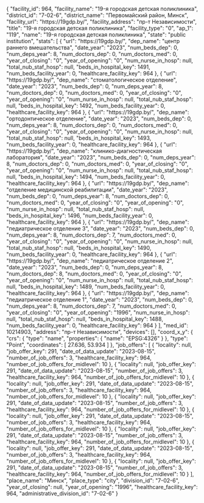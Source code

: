 {
    "facility_id": 964,
    "facility_name": "19-я городская детская поликлиника",
    "district_id": "7-02-6",
    "district_name": "Первомайский район, Минск",
    "facility_url": "https:\/\/19gdp.by\/",
    "facility_address": "пр-т Независимости",
    "title": "19-я городская детская поликлиника",
    "facility_type": "0",
    "ap_1": "119",
    "name": "19-я городская детская поликлиника",
    "state": "public institution",
    "stats": [
        {
            "url": "https:\/\/19gdp.by\/",
            "dep_name": "центр раннего вмешательства",
            "date_year": "2023",
            "num_beds_dep": 0,
            "num_deps_year": 8,
            "num_doctors_dep": 0,
            "num_doctors_med": 0,
            "year_of_closing": "0",
            "year_of_opening": "0",
            "num_nurse_in_hosp": null,
            "total_nub_staf_hosp": null,
            "beds_in_hospital_key": 1491,
            "num_beds_facility_year": 0,
            "healthcare_facility_key": 964
        },
        {
            "url": "https:\/\/19gdp.by\/",
            "dep_name": "стоматологическое отделение",
            "date_year": "2023",
            "num_beds_dep": 0,
            "num_deps_year": 8,
            "num_doctors_dep": 0,
            "num_doctors_med": 0,
            "year_of_closing": "0",
            "year_of_opening": "0",
            "num_nurse_in_hosp": null,
            "total_nub_staf_hosp": null,
            "beds_in_hospital_key": 1492,
            "num_beds_facility_year": 0,
            "healthcare_facility_key": 964
        },
        {
            "url": "https:\/\/19gdp.by\/",
            "dep_name": "ортодонтическое отделение",
            "date_year": "2023",
            "num_beds_dep": 0,
            "num_deps_year": 8,
            "num_doctors_dep": 0,
            "num_doctors_med": 0,
            "year_of_closing": "0",
            "year_of_opening": "0",
            "num_nurse_in_hosp": null,
            "total_nub_staf_hosp": null,
            "beds_in_hospital_key": 1493,
            "num_beds_facility_year": 0,
            "healthcare_facility_key": 964
        },
        {
            "url": "https:\/\/19gdp.by\/",
            "dep_name": "клинико-диагностическая лаборатория",
            "date_year": "2023",
            "num_beds_dep": 0,
            "num_deps_year": 8,
            "num_doctors_dep": 0,
            "num_doctors_med": 0,
            "year_of_closing": "0",
            "year_of_opening": "0",
            "num_nurse_in_hosp": null,
            "total_nub_staf_hosp": null,
            "beds_in_hospital_key": 1494,
            "num_beds_facility_year": 0,
            "healthcare_facility_key": 964
        },
        {
            "url": "https:\/\/19gdp.by\/",
            "dep_name": "отделение медицинской реабилитации",
            "date_year": "2023",
            "num_beds_dep": 0,
            "num_deps_year": 8,
            "num_doctors_dep": 0,
            "num_doctors_med": 0,
            "year_of_closing": "0",
            "year_of_opening": "0",
            "num_nurse_in_hosp": null,
            "total_nub_staf_hosp": null,
            "beds_in_hospital_key": 1496,
            "num_beds_facility_year": 0,
            "healthcare_facility_key": 964
        },
        {
            "url": "https:\/\/19gdp.by\/",
            "dep_name": "педиатрическое отделение 3",
            "date_year": "2023",
            "num_beds_dep": 0,
            "num_deps_year": 8,
            "num_doctors_dep": 7,
            "num_doctors_med": 0,
            "year_of_closing": "0",
            "year_of_opening": "0",
            "num_nurse_in_hosp": null,
            "total_nub_staf_hosp": null,
            "beds_in_hospital_key": 1490,
            "num_beds_facility_year": 0,
            "healthcare_facility_key": 964
        },
        {
            "url": "https:\/\/19gdp.by\/",
            "dep_name": "педиатрическое отделение 2",
            "date_year": "2023",
            "num_beds_dep": 0,
            "num_deps_year": 8,
            "num_doctors_dep": 8,
            "num_doctors_med": 0,
            "year_of_closing": "0",
            "year_of_opening": "0",
            "num_nurse_in_hosp": null,
            "total_nub_staf_hosp": null,
            "beds_in_hospital_key": 1489,
            "num_beds_facility_year": 0,
            "healthcare_facility_key": 964
        },
        {
            "url": "https:\/\/19gdp.by\/",
            "dep_name": "педиатрическое отделение 1",
            "date_year": "2023",
            "num_beds_dep": 0,
            "num_deps_year": 8,
            "num_doctors_dep": 7,
            "num_doctors_med": 0,
            "year_of_closing": "0",
            "year_of_opening": "1996",
            "num_nurse_in_hosp": null,
            "total_nub_staf_hosp": null,
            "beds_in_hospital_key": 1488,
            "num_beds_facility_year": 0,
            "healthcare_facility_key": 964
        }
    ],
    "med_id": 10214903,
    "address": "пр-т Независимости",
    "devices": [],
    "coord_x_y": {
        "crs": {
            "type": "name",
            "properties": {
                "name": "EPSG:4326"
            }
        },
        "type": "Point",
        "coordinates": [
            27.636,
            53.934
        ]
    },
    "job_offers": [
        {
            "locality": null,
            "job_offer_key": 291,
            "date_of_data_update": "2023-08-15",
            "number_of_job_offers": 3,
            "healthcare_facility_key": 964,
            "number_of_job_offers_for_midlevel": 10
        },
        {
            "locality": null,
            "job_offer_key": 291,
            "date_of_data_update": "2023-08-15",
            "number_of_job_offers": 3,
            "healthcare_facility_key": 964,
            "number_of_job_offers_for_midlevel": 10
        },
        {
            "locality": null,
            "job_offer_key": 291,
            "date_of_data_update": "2023-08-15",
            "number_of_job_offers": 3,
            "healthcare_facility_key": 964,
            "number_of_job_offers_for_midlevel": 10
        },
        {
            "locality": null,
            "job_offer_key": 291,
            "date_of_data_update": "2023-08-15",
            "number_of_job_offers": 3,
            "healthcare_facility_key": 964,
            "number_of_job_offers_for_midlevel": 10
        },
        {
            "locality": null,
            "job_offer_key": 291,
            "date_of_data_update": "2023-08-15",
            "number_of_job_offers": 3,
            "healthcare_facility_key": 964,
            "number_of_job_offers_for_midlevel": 10
        },
        {
            "locality": null,
            "job_offer_key": 291,
            "date_of_data_update": "2023-08-15",
            "number_of_job_offers": 3,
            "healthcare_facility_key": 964,
            "number_of_job_offers_for_midlevel": 10
        },
        {
            "locality": null,
            "job_offer_key": 291,
            "date_of_data_update": "2023-08-15",
            "number_of_job_offers": 3,
            "healthcare_facility_key": 964,
            "number_of_job_offers_for_midlevel": 10
        },
        {
            "locality": null,
            "job_offer_key": 291,
            "date_of_data_update": "2023-08-15",
            "number_of_job_offers": 3,
            "healthcare_facility_key": 964,
            "number_of_job_offers_for_midlevel": 10
        }
    ],
    "place_name": "Минск",
    "place_type": "city",
    "division_id": "7-02-6",
    "year_of_closing": null,
    "year_of_opening": "1996",
    "healthcare_facility_key": 964,
    "administrative_division_id": "7-02-6"
}